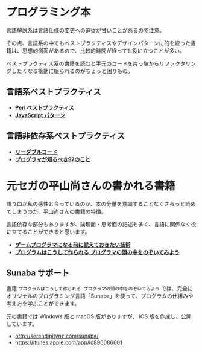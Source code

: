 # プログラミング本

言語解説系は言語仕様の変更への追従が甘いことがあるので注意。

その点、言語系の中でもベストプラクティスやデザインパターンに的を絞った書籍は、思想的側面があるので、比較的時間が経っても役に立つことが多い。

ベストプラクティス系の書籍を読むと手元のコードを片っ端からリファクタリングしたくなる衝動に駆られるのがちょっと困りもの。

## 言語系ベストプラクティス

- [**Perl ベストプラクティス**](https://www.oreilly.co.jp/books/4873113008/)
- [**JavaScript パターン**]( https://www.oreilly.co.jp/books/9784873114880/)

## 言語非依存系ベストプラクティス

- [**リーダブルコード**](https://www.oreilly.co.jp/books/9784873115658/)
- [**プログラマが知るべき97のこと**](https://www.oreilly.co.jp/books/9784873114798/)

# 元セガの平山尚さんの書かれる書籍

語り口が私の感性と合っているのか、本の分量を意識することなくさらっと読めてしまうのが、平山尚さんの書籍の特徴。

言語依存な部分もありますが、論理面・思考面の記述も多く、言語に関係なく役に立てることができると思います。

- [**ゲームプログラマになる前に覚えておきたい技術**](https://www.shuwasystem.co.jp/gpro-sp/)
- [**プログラムはこうして作られる プログラマの頭の中をのぞいてみよう**](https://www.shuwasystem.co.jp/products/7980html/3925.html)

## Sunaba サポート

書籍 `プログラムはこうして作られる プログラマの頭の中をのぞいてみよう` では、完全にオリジナルのプログラミング言語「Sunaba」を使って、プログラムの仕組みや考え方を学ぶことができます。

元の書籍では Windows 版と macOS 版がありますが、 iOS 版を作成し、公開しています。

- http://serendipitynz.com/sunaba/
- https://itunes.apple.com/app/id896086001
